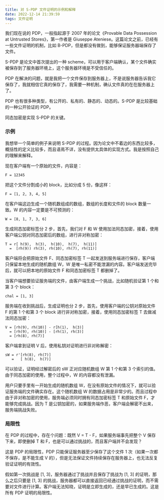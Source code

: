```yaml
---
title: 对 S-PDP 文件证明的示例和解释
date: 2022-12-14 21:39:59
tags: 文件证明
---
```


我们现在说的 PDP，一般指起源于 2007 年的论文《Provable Data Possession at Untrusted Stores》，第一作者是 Giuseppe Ateniese。这篇论文之前，已经有一些文件证明的机制，比如 B-PDP，但是都没有做到，能够保证服务器端保存了文件。

S-PDP 是论文中首次提出的一种 scheme，可以用于客户端确认，某个文件确实被保存到了服务器环境上，这个服务器环境是不受信任的。

PDP 在解决的问题，就是我把一个文件保存到服务器上，不是说服务器告诉我它保存了，我就相信它真的保存了，我需要一种机制，确认文件真的在在服务器上了。

PDP 也有很多种类型，有公开的、私有的、静态的、动态的。S-PDP 是比较基础的一种公开验证的 PDP。

同态加密是实现 S-PDP 的关键。

### 示例

我想举一个简单的例子来说明 S-PDP 的过程。因为论文中不着边的东西比较多，概括性的定义比较多，而且语焉不详，没有提供太具体的实现方式。我是按照自己的理解来解释。

现在客户端有一个原始的文件，内容是：

```
F = 12345
```

把这个文件分割成小的 block，比如分成 5 份，像这样：

```
F = [1, 2, 3, 4, 5]
```

在客户端这边生成一个随机数组成的数组，数组的长度和文件的 block 数量一致。W 的内容一定要是不可预测的：

```
W = [8, 1, 7, 3, 6]
```

生成同态加密标签分 2 步，首先，我们对 F 和 W 使用加法同态加密，接着，使用客户端公钥对同态加密后的数组，进行非对称加密：

```
T = r[ h(9),  h(3),  h(10),  h(7),  h(11)]
  =  [rh(9)) rh(3), rh(10), rh(7), rh(11)]
```

客户端将会把原始文件 F、同态加密标签 T 一起发送到服务端进行保存，客户端只保留本地生成的随机数组 W，W 是唯一私密不能泄漏的内容。客户端发送完毕后，就可以把本地的原始文件 F 和同态加密标签 T 都删掉了。

当客户端想要验证服务端的文件，由客户端生成一个挑战，比如随机验证第 1 个和第 3 个 block：

```
chal = [1, 3]
```

服务端在收到挑战后，生成证明也分 2 步，首先，使用客户端的公钥对原始文件 F 的第 1 个和第 3 个 block 进行非对称加密，接着，使用同态加密标签 T 去做减法同态加密：

```
V = [rh(9), rh(10)] - r[h(1),  h(3)]
  = [rh(9), rh(10)] - [rh(1), rh(3)]
  = [rh(8), rh(7)]
```

客户端拿到证明 V 后，使用私钥对证明进行非对称解密：

```
sW = r'[rh(8), rh(7)]
   =   [ h(8),  h(7)]
```

可以验证，证明经过解密后的 sW 正对应随机数组 W 第 1 个和第 3 个索引的值。由于同态加密的使用，整个过程中，W 的内容都没有泄漏。

用户只要手里有一开始生成的随机数组 W，在没有原始文件的情况下，就可以验证服务端的文件确实存在。这个随机数组 W 的数据占用是非常少的。而且过程中由于非对称加密的使用，服务端必须同时拥有同态加密标签 T 和原始文件 F，才能够完成挑战。因为 T 是公钥加密的，如果服务端作恶，客户端会解密不出来，服务端挑战失败。

### 局限性

在 PDP 的过程中，存在个问题：既然 V = T - F，如果服务端事先把整个 V 保存下来，即使删掉 T 和 F，也是可以通过挑战的，而且客户端并不会发现？

这是 PDP 的局限性，PDP 只能保证服务器至少保存了这个文件 1 次（如果一次都不保存，是不能生成 V 的），但是无法保证文件持续保存在服务器上，也无法反复验证证明的有效性。

假如第一次挑战是 [1, 3]，服务器通过了挑战并且保存了挑战为 [1, 3] 的证明，那么之后只要是 [1, 3] 的挑战，服务器都可以直接返回已经通过挑战的证明，而不需要对文件进行计算。客户端无法知晓，证明是立即生成的，还是早已生成的。这是所有 PDP 证明的局限性。

